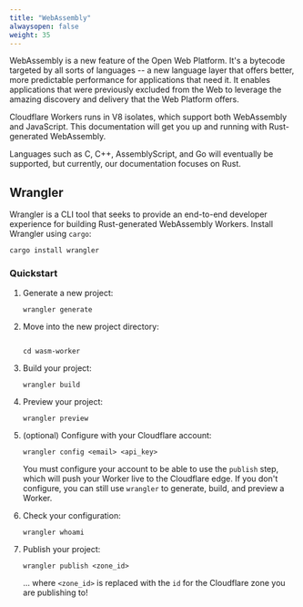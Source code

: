 ```yaml
---
title: "WebAssembly"
alwaysopen: false
weight: 35
---
```


WebAssembly is a new feature of the Open Web Platform. It's a bytecode targeted by all sorts of
languages -- a new language layer that offers better, more predictable performance for applications
that need it. It enables applications that were previously excluded from the Web to leverage
the amazing discovery and delivery that the Web Platform offers.

Cloudflare Workers runs in V8 isolates, which support both WebAssembly and JavaScript. This
documentation will get you up and running with Rust-generated WebAssembly.

Languages such as C, C++, AssemblyScript, and Go will eventually be supported, but currently, our
documentation focuses on Rust.

## Wrangler

Wrangler is a CLI tool that seeks to provide an end-to-end developer experience for building Rust-generated
WebAssembly Workers. Install Wrangler using `cargo`:

```
cargo install wrangler
```

### Quickstart

1. Generate a new project:

    ```
    wrangler generate
    ```

2. Move into the new project directory:
    ```

    cd wasm-worker
    ```

3. Build your project:

    ```
    wrangler build
    ```

4. Preview your project:

    ```
    wrangler preview
    ```

5. (optional) Configure with your Cloudflare account:

    ```
    wrangler config <email> <api_key>
    ```

    You must configure your account to be able to use the `publish` step, which will push your Worker live to the
    Cloudflare edge. If you don't configure, you can still use `wrangler` to generate, build, and preview
    a Worker.

6. Check your configuration:

    ```
    wrangler whoami
    ```

7. Publish your project:

    ```
    wrangler publish <zone_id>
    ```

    ... where `<zone_id>` is replaced with the `id` for the Cloudflare zone you are publishing to!
